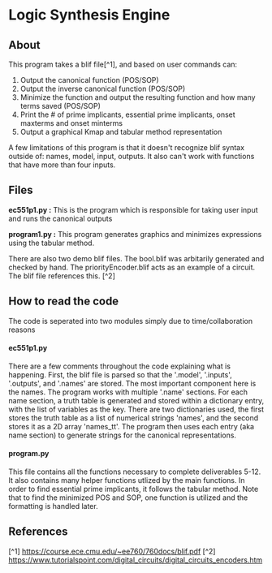 # Logic Synthesis Engine

## About
This program takes a blif file[^1], and based on user commands can:
1. Output the canonical function (POS/SOP)
2. Output the inverse canonical function (POS/SOP)
3. Minimize the function and output the resulting function and how many terms saved (POS/SOP)
4. Print the # of prime implicants, essential prime implicants, onset maxterms and onset minterms
5. Output a graphical Kmap and tabular method representation

A few limitations of this program is that it doesn't recognize blif syntax outside of: names, model, input, outputs. It also can't work with functions that have more than four inputs.

## Files
**ec551p1.py :**  This is the program which is responsible for taking user input and runs the canonical outputs


**program1.py :**  This program generates graphics and minimizes expressions using the tabular method.


There are also two demo blif files. The bool.blif was arbitarily generated and checked by hand. The priorityEncoder.blif acts as an example of a circuit. The blif file references this. [^2]

## How to read the code
The code is seperated into two modules simply due to time/collaboration reasons

#### ec551p1.py
There are a few comments throughout the code explaining what is happening. First, the blif file is parsed so that the '.model', '.inputs', '.outputs', and '.names' are stored. The most important component here is the names. The program works with multiple '.name' sections. For each name section, a truth table is 
generated and stored within a dictionary entry, with the list of variables as the key. There are two dictionaries used, the first stores the truth table as a list of numerical strings 'names', and the second stores it as a 2D array 'names_tt'. The program then uses each entry (aka name section) to generate
 strings for the canonical representations.
#### program.py
This file contains all the functions necessary to complete deliverables 5-12.  It also contains many helper functions utlized by the main functions.  In order to find essential prime implicants, it follows the tabular method.  Note that to find the minimized POS and SOP, one function is utilized and the formatting is handled later.

## References
[^1] https://course.ece.cmu.edu/~ee760/760docs/blif.pdf
[^2] https://www.tutorialspoint.com/digital_circuits/digital_circuits_encoders.htm
